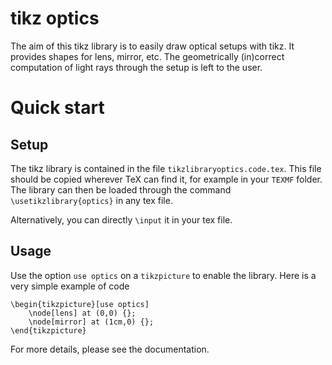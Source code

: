 # tikz optics

The aim of this tikz library is to easily draw optical setups with tikz. It provides shapes for lens, mirror, etc. The geometrically (in)correct computation of light rays through the setup is left to the user.

# Quick start
## Setup

The tikz library is contained in the file `tikzlibraryoptics.code.tex`. This file should be copied wherever TeX can find it, for example in your `TEXMF` folder. 
The library can then be loaded through the command `\usetikzlibrary{optics}` in any tex file.

Alternatively, you can directly `\input` it in your tex file.

## Usage

Use the option `use optics` on a `tikzpicture` to enable the library. Here is a very simple example of code
```
\begin{tikzpicture}[use optics]
	\node[lens] at (0,0) {};
	\node[mirror] at (1cm,0) {};
\end{tikzpicture}
```
For more details, please see the documentation.
